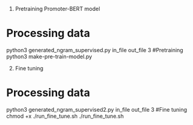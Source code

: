1. Pretraining Promoter-BERT model
# Processing data
python3 generated_ngram_supervised.py in_file out_file 3
#Pretraining
python3 make-pre-train-model.py

2. Fine tuning
# Processing data
python3 generated_ngram_supervised2.py in_file out_file 3
#Fine tuning
chmod +x ./run_fine_tune.sh
./run_fine_tune.sh

